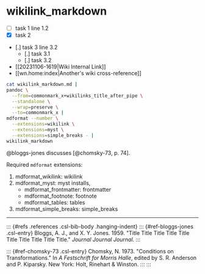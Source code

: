 # wikilink_markdown

- [ ] task 1
      line 1.2
- [X] task 2
- [.] task 3
      line 3.2
  - [.] task 3.1
  - [.] task 3.2
- [[20231106-1619|Wiki Internal Link]]
- [[wn.home:index|Another's wiki cross-reference]]

```bash
cat wikilink_markdown.md |
pandoc \
  --from=commonmark_x+wikilinks_title_after_pipe \
  --standalone \
  --wrap=preserve \
  --to=commonmark_x |
mdformat --number \
  --extensions=wikilink \
  --extensions=myst \
  --extensions=simple_breaks - |
wikilink_markdown
```

@bloggs-jones discusses [@chomsky-73, p. 74].

Required `mdformat` extensions:

1. mdformat_wikilink: wikilink
2. mdformat_myst: myst installs,
   - mdformat_frontmatter: frontmatter
   - mdformat_footnote: footnote
   - mdformat_tables: tables
3. mdformat_simple_breaks: simple_breaks

---

::: {#refs .references .csl-bib-body .hanging-indent}
::: {#ref-bloggs-jones .csl-entry}
Bloggs, A. J., and X. Y. Jones. 1959. "Title Title Title Title Title Title Title Title Title Title." *Journal Journal Journal*.
:::

::: {#ref-chomsky-73 .csl-entry}
Chomsky, N. 1973. "Conditions on Transformations." In *A Festschrift for Morris Halle*, edited by S. R. Anderson and P. Kiparsky. New York: Holt, Rinehart & Winston.
:::
:::

